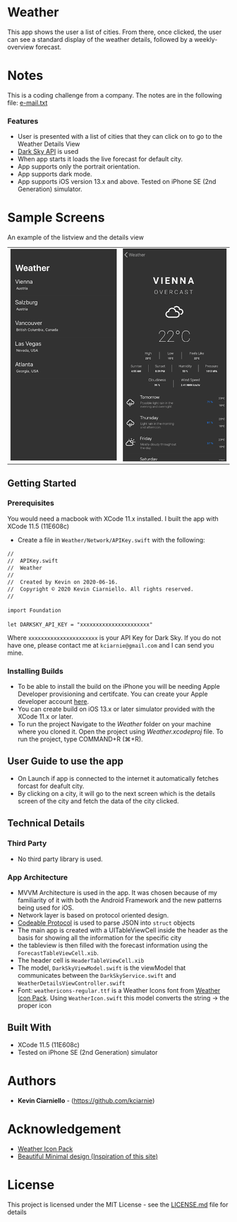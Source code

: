# Weather

This app shows the user a list of cities. From there, once clicked, the user can see a standard display of the weather details, followed by a weekly-overview forecast.


# Notes
This is a coding challenge from a company. The notes are in the following file: [e-mail.txt](email-txt)

### Features
- User is presented with a list of cities that they can click on to go to the Weather Details View
- [Dark Sky API](https://darksky.net/dev/docs) is used
- When app starts it loads the live forecast for default city.
- App supports only the portrait orientation.
- App supports dark mode. 
- App supports iOS version 13.x and above. Tested on iPhone SE (2nd Generation) simulator.

# Sample Screens

An example of the listview and the details view

<table>
  <tr>
    <td><img src="screenshots/cities_list.png"></td>
    <td><img src="screenshots/overview.png"></td>
  </tr>
</table>

## Getting Started
 
### Prerequisites

You would need a macbook with XCode 11.x installed. I built the app with XCode 11.5 (11E608c)

- Create a file in `Weather/Network/APIKey.swift` with the following:

```
//
//  APIKey.swift
//  Weather
//
//  Created by Kevin on 2020-06-16.
//  Copyright © 2020 Kevin Ciarniello. All rights reserved.
//

import Foundation

let DARKSKY_API_KEY = "xxxxxxxxxxxxxxxxxxxxxx"

```

Where `xxxxxxxxxxxxxxxxxxxxxx` is your API Key for Dark Sky. If you do not have one, please contact me at `kciarnie@gmail.com` and I can send you mine.

### Installing Builds

- To be able to install the build on the iPhone you will be needing Apple Developer provisioning and certifcate. You can create your Apple developer account [here](https://developer.apple.com/).
- You can create build on iOS 13.x or later simulator provided with the XCode 11.x or later.
- To run the project Navigate to the *Weather* folder on your machine where you cloned it. Open the project using *Weather.xcodeproj* file. To run the project, type COMMAND+R (⌘+R).

## User Guide to use the app
- On Launch if app is connected to the internet it automatically fetches forcast for deafult city.
- By clicking on a city, it will go to the next screen which is the details screen of the city and fetch the data of the city clicked.

## Technical Details

### Third Party
- No third party library is used.

### App Architecture
- MVVM Architecture is used in the app. It was chosen because of my familiarity of it with both the Android Framework and the new patterns being used for iOS.
- Network layer is based on protocol oriented design. 
- [Codeable Protocol](https://developer.apple.com/documentation/swift/codable) is used to parse JSON into `struct` objects
- The main app is created with a UITableViewCell inside the header as the basis for showing all the information for the specific city
- the tableview is then filled with the forecast information using the `ForecastTableViewCell.xib`.
- The header cell is `HeaderTableViewCell.xib`
- The model, `DarkSkyViewModel.swift` is the viewModel that communicates between the `DarkSkyService.swift` and `WeatherDetailsViewController.swift`
- Font: `weathericons-regular.ttf` is a Weather Icons font from [Weather Icon Pack](https://erikflowers.github.io/weather-icons/). Using `WeatherIcon.swift` this model converts the string -> the proper icon

## Built With
- XCode 11.5 (11E608c)
- Tested on iPhone SE (2nd Generation) simulator

# Authors

- **Kevin Ciarniello** - (https://github.com/kciarnie)

# Acknowledgement

- [Weather Icon Pack](https://erikflowers.github.io/weather-icons/)
- [Beautiful Minimal design (Inspiration of this site)](https://flutterawesome.com/an-elegant-easy-on-the-eyes-weather-app-build-with-flutter/)

# License

This project is licensed under the MIT License - see the [LICENSE.md](LICENSE.md) file for details




